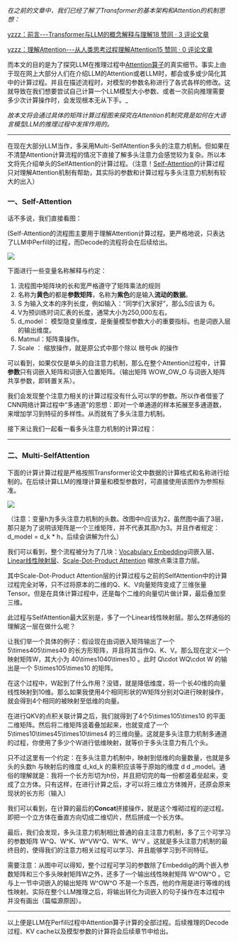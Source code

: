 _在之前的文章中，我们已经了解了Transformer的基本架构和Attention的机制思想：_

  

[yzzz：前言---Transformer与LLM的概念解释与理解18 赞同 · 3 评论文章](https://zhuanlan.zhihu.com/p/4332271801)

  

[yzzz：理解Attention---从人类思考过程理解Attention15 赞同 · 0 评论文章](https://zhuanlan.zhihu.com/p/4478989317)

  

而本文的目的是为了探究LLM在推理过程中[Attention算子](https://zhida.zhihu.com/search?content_id=249939627&content_type=Article&match_order=1&q=Attention%E7%AE%97%E5%AD%90&zhida_source=entity)的真实细节。事实上由于现在网上大部分人们在介绍LLM的Attention或者LLM时，都会或多或少简化其中的计算过程。并且在描述流程时，对模型的参数名称进行了各式各样的修改。这就导致在我们想要尝试自己计算一个LLM模型大小参数、或者一次前向推理需要多少次计算操作时，会发现根本无从下手。_

_故本文将会通过具体的矩阵计算过程图来探究在Attention机制究竟是如何在大语言模型LLM的推理过程中发挥作用的。_

* * *

  

在现在大部分LLM当作，多采用Multi-SelfAttention多头的注意力机制。但如果在不清楚Attention计算流程的情况下直接了解多头注意力会感觉较为复杂。所以本文将先介绍单头的SelfAttention的计算过程。（注意！[Self-Attention](https://zhida.zhihu.com/search?content_id=249939627&content_type=Article&match_order=1&q=Self-Attention&zhida_source=entity)的计算过程只对理解Attention机制有帮助，其实际的参数和计算过程与多头注意力机制有较大的出入）

### 一、Self-Attention

话不多说，我们直接看图：

(Self-Attention的流程图主要用于理解Attention计算过程。更严格地说，只表达了LLM中Perfill的过程，而Decode的流程将会在后续给出。

![](https://pic1.zhimg.com/v2-d37ce841468046d14a2c18cc74fa599c_r.jpg)

下面进行一些变量名称解释与约定：

1.  流程图中矩阵块的长和宽严格遵守了矩阵乘法的规则
2.  名称为**黄色**的都是**参数矩阵**，名称为**紫色**的是输入**流动的数据**。
3.  S 为输入文本的序列长度，例如输入：“同学们大家好”，那么S应该为 6。
4.  V为预训练时词汇表的长度，通常大小为250,000左右。
5.  d\_model： 模型隐变量维度，是衡量模型参数大小的重要指标。也是词嵌入层的输出维度。
6.  Matmul：矩阵乘操作。
7.  Scale ： 缩放操作，就是原公式中那个除以 根号dk 的操作

可以看到，如果仅仅是单头的自注意力机制，那么在整个Attention过程中，计算**参数**只有词嵌入矩阵和词嵌入位置矩阵。（输出矩阵 WOW\_OW\_O 与词嵌入矩阵共享参数，即转置关系）。

我们会发现整个注意力相关的计算过程没有什么可以学的参数。所以作者借鉴了CNN网络计算过程中“多通道”的思想：即对一个单通道的样本拓展至多通道数，来增加学习到特征的多样性。从而就有了多头注意力机制。

接下来让我们一起看一看多头注意力机制的计算过程：

* * *

  

### 二、Multi-SelfAttention

下面的计算计算过程是严格按照Transformer论文中数据的计算格式和名称进行绘制的。在后续计算LLM的推理计算量和模型参数时，可直接使用该图作为参照标准。

![](https://picx.zhimg.com/v2-39914384b022c7265f2ce8130370e597_r.jpg)

（注意：变量h为多头注意力机制的头数。改图中h应该为2，虽然图中画了3层，那只是为了说明该矩阵是一个三维矩阵，并不代表其高h为3。并且作者规定：d\_model = d\_k \* h，后续会讲解为什么）

我们可以看到，整个流程被分为了几块：[Vocabulary Embedding](https://zhida.zhihu.com/search?content_id=249939627&content_type=Article&match_order=1&q=Vocabulary+Embedding&zhida_source=entity)词嵌入层、[Linear线性映射层](https://zhida.zhihu.com/search?content_id=249939627&content_type=Article&match_order=1&q=Linear%E7%BA%BF%E6%80%A7%E6%98%A0%E5%B0%84%E5%B1%82&zhida_source=entity)、[Scale-Dot-Product Attention](https://zhida.zhihu.com/search?content_id=249939627&content_type=Article&match_order=1&q=Scale-Dot-Product+Attention&zhida_source=entity) 缩放点乘注意力层。

其中Scale-Dot-Product Attention层的计算过程与之前的SelfAttention中的计算过程完全对等，只不过将原本的二维的Q、K、V向量矩阵变成了三维张量Tensor。但是在具体计算过程中，还是每个二维的向量切片做计算，最后叠加至三维。

此过程与SelfAttention最大区别是，多了一个Linear线性映射层。那么怎样通俗的理解这一层在做什么呢？

让我们举一个具体的例子：假设现在由词嵌入矩阵输出了一个 5\\times405\\times40 的长方形矩阵，并且将其当作Q、K、V。那么现在定义一个映射矩阵W，其大小为 40\\times1040\\times10 。此时 Q\\cdot WQ\\cdot W 的输出是一个 5\\times105\\times10 的矩阵。

在这个过程中，W起到了什么作用？没错，就是降低维度，将一个长40维的向量线性映射到10维。那么如果我使用4个相同形状的W矩阵分别对Q进行映射操作，就会得到4个相同的被映射至低维的向量。

在进行QKV的点积关联计算之后，我们就得到了4个5\\times105\\times10 的平面二维矩阵。然后将二维矩阵竖着叠加起来，也就变成了一个 5\\times10\\times45\\times10\\times4 的三维向量。这就是多头注意力机制多通道的过程，你使用了多少个W进行低维映射，就等价于多头注意力有几个头。

只不过这里有一个约定：在多头注意力机制中，映射到低维的向量数量，也就是多头的头数h 与映射后的维度 d\_kd\_k 的乘积应该等于原始的维度 d d \_model。通俗的理解就是：我将一个长方形切为h份，并且把切完的每一份都竖着垒起来，变成了立方体。只有这样，在进行计算之后，才可以将三维立方体摊开，还原会原来现状的长方形（输入）

我们可以看到，在计算的最后的**Concat**拼接操作，就是这个堆砌过程的逆过程。即把一个立方体在垂直方向切成二维切片，然后拼成一个长方体。

最后，我们会发现，多头注意力机制相比普通的自主注意力机制，多了三个可学习的参数矩阵 W^Q、W^K、W^VW^Q、W^K、W^V 。这就是多头注意力机制的最终目的，使得我们的注意力相关过程可以学习、并且能够学习到不同特征。

需要注意：从图中可以得知，整个过程可学习的参数除了Embeddig的两个嵌入参数矩阵和三个多头映射矩阵W之外，还多了一个输出线性映射矩阵 W^OW^O 。它与上一节中词嵌入的输出矩阵 W^OW^O 不是一个东西，他的作用是进行等维的线性映射。实际在整个LLM推理之后，将输出转化为词嵌入的句子操作在本过程中并没有画出（篇幅源原因）。

* * *

以上便是LLM在Perfill过程中Attention算子计算的全部过程。后续推理的Decode过程、KV cache以及模型参数的计算将会后续章节中给出。